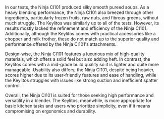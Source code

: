In our tests, the Ninja CI101 produced silky smooth pureed soups. As a heavy blending performance, the Ninja CI101 also breezed through other ingredients, particularly frozen fruits, raw nuts, and fibrous greens, without much struggle. The Keylitos was similarly up to all of the tests. However, its results mostly lacked the refinement and efficiency of the Ninja CI101. Additionally, although the Keylitos comes with practical accessories like a chopper and milk frother, these do not match up to the superior quality and performance offered by the Ninja CI101's attachments.

Design-wise, the Ninja CI101 features a luxurious mix of high-quality materials, which offers a solid feel but also adding heft. In contrast, the Keylitos comes with a mid-grade build quality so it is lighter and quite more manageable. Usability also differs; the Ninja CI101, despite being heavier, scores higher due to its user-friendly features and ease of handling, while the Keylitos struggles with issues like strong suction and inefficient spatter control. 

Overall, the Ninja CI101 is suited for those seeking high performance and versatility in a blender. The Keylitos, meanwhile, is more appropriate for basic kitchen tasks and users who prioritize simplicity, even if it means compromising on ergonomics and durability.
